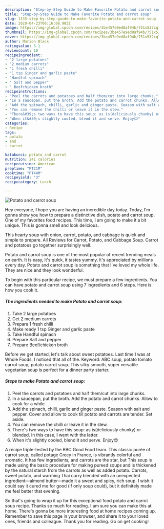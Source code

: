 ```yaml
---
description: "Step-by-Step Guide to Make Favorite Potato and carrot soup"
title: "Step-by-Step Guide to Make Favorite Potato and carrot soup"
slug: 1135-step-by-step-guide-to-make-favorite-potato-and-carrot-soup
date: 2020-04-23T06:16:08.903Z
image: https://img-global.cpcdn.com/recipes/3be457e9ed8af94b/751x532cq70/potato-and-carrot-soup-recipe-main-photo.jpg
thumbnail: https://img-global.cpcdn.com/recipes/3be457e9ed8af94b/751x532cq70/potato-and-carrot-soup-recipe-main-photo.jpg
cover: https://img-global.cpcdn.com/recipes/3be457e9ed8af94b/751x532cq70/potato-and-carrot-soup-recipe-main-photo.jpg
author: Marion Black
ratingvalue: 3.1
reviewcount: 10
recipeingredient:
- "2 large potatoes"
- "2 medium carrots"
- "1 fresh chilli"
- "1 tsp Ginger and garlic paste"
- "Handful spinach"
- " Salt and pepper"
- " Beefchicken broth"
recipeinstructions:
- "Peel the carrots and potatoes and half them/cut into large chunks."
- "In a saucepan, put the broth. Add the potato and carrot chunks. Allow to cook for a while."
- "Add the spinach, chilli, garlic and ginger paste. Season with salt and pepper. Cover and allow to cook till potato and carrots are tender. Set aside."
- "You can remove the chilli or leave it in the stew."
- "There&#39;s two ways to have this soup: as is(deliciously chunky) or blended. In this case, I went with the latter."
- "When it&#39;s slightly cooled, blend it and serve. Enjoy😊"
categories:
- Recipe
tags:
- potato
- and
- carrot

katakunci: potato and carrot 
nutrition: 241 calories
recipecuisine: American
preptime: "PT21M"
cooktime: "PT44M"
recipeyield: "3"
recipecategory: Lunch

---
```



![Potato and carrot soup](https://img-global.cpcdn.com/recipes/3be457e9ed8af94b/751x532cq70/potato-and-carrot-soup-recipe-main-photo.jpg)

Hey everyone, I hope you are having an incredible day today. Today, I'm gonna show you how to prepare a distinctive dish, potato and carrot soup. One of my favorites food recipes. This time, I am going to make it a bit unique. This is gonna smell and look delicious.

This hearty soup with onion, carrot, potato, and cabbage is quick and simple to prepare. All Reviews for Carrot, Potato, and Cabbage Soup. Carrot and potatoes go together surprisingly well.

Potato and carrot soup is one of the most popular of recent trending meals on earth. It is easy, it's quick, it tastes yummy. It's appreciated by millions every day. Potato and carrot soup is something that I've loved my whole life. They are nice and they look wonderful.


To begin with this particular recipe, we must prepare a few ingredients. You can have potato and carrot soup using 7 ingredients and 6 steps. Here is how you cook it.

<!--inarticleads1-->

##### The ingredients needed to make Potato and carrot soup:

1. Take 2 large potatoes
1. Get 2 medium carrots
1. Prepare 1 fresh chilli
1. Make ready 1 tsp Ginger and garlic paste
1. Take Handful spinach
1. Prepare  Salt and pepper
1. Prepare  Beef/chicken broth


Before we get started, let&#39;s talk about sweet potatoes. Last time I was at Whole Foods, I noticed that all of the. Keyword: ABC soup, potato tomato carrot soup, potato carrot soup. This silky smooth, super versatile vegetarian soup is perfect for a dinner party starter. 

<!--inarticleads2-->

##### Steps to make Potato and carrot soup:

1. Peel the carrots and potatoes and half them/cut into large chunks.
1. In a saucepan, put the broth. Add the potato and carrot chunks. Allow to cook for a while.
1. Add the spinach, chilli, garlic and ginger paste. Season with salt and pepper. Cover and allow to cook till potato and carrots are tender. Set aside.
1. You can remove the chilli or leave it in the stew.
1. There&#39;s two ways to have this soup: as is(deliciously chunky) or blended. In this case, I went with the latter.
1. When it&#39;s slightly cooled, blend it and serve. Enjoy😊


A recipe triple-tested by the BBC Good Food team. This classic purée of carrot soup, called potage Crecy in France, is vibrantly colorful and aromatic. It has few ingredients, and carrots are the star, but This soup is made using the basic procedure for making pureed soups and is thickened by the natural starch from the carrots as well as added potato. Carrots, sweet potato, and warming Thai curry blended with an unexpected ingredient—almond butter—made it a sweet and spicy, rich soup. I wish it could say it cured me for good (if only soup could), but it definitely made me feel better that evening. 

So that's going to wrap it up for this exceptional food potato and carrot soup recipe. Thanks so much for reading. I am sure you can make this at home. There's gonna be more interesting food at home recipes coming up. Remember to save this page in your browser, and share it to your loved ones, friends and colleague. Thank you for reading. Go on get cooking!
